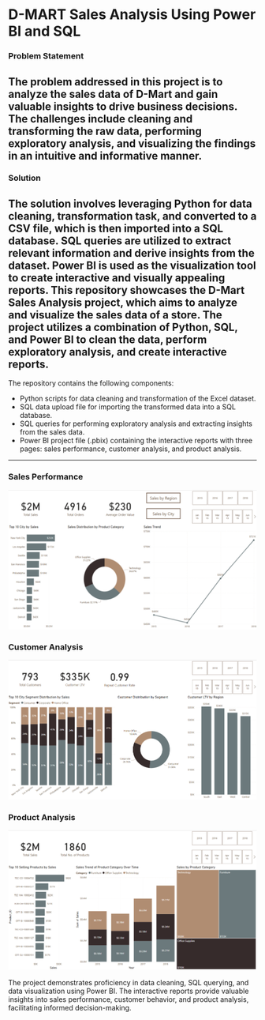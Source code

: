 # D-MART Sales Analysis Using Power BI and SQL


### Problem Statement

The problem addressed in this project is to analyze the sales data of D-Mart and gain valuable insights to drive business decisions. The challenges include cleaning and transforming the raw data, performing exploratory analysis, and visualizing the findings in an intuitive and informative manner.
------------
### Solution

The solution involves leveraging Python for data cleaning, transformation task, and converted to a CSV file, which is then imported into a SQL database. SQL queries are utilized to extract relevant information and derive insights from the dataset. Power BI is used as the visualization tool to create interactive and visually appealing reports.
This repository showcases the D-Mart Sales Analysis project, which aims to analyze and visualize the sales data of a store. The project utilizes a combination of Python, SQL, and Power BI to clean the data, perform exploratory analysis, and create interactive reports.
------------
The repository contains the following components:

  *  Python scripts for data cleaning and transformation of the Excel dataset.
  * SQL data upload file for importing the transformed data into a SQL database.
  * SQL queries for performing exploratory analysis and extracting insights from the sales data.
  *  Power BI project file (.pbix) containing the interactive reports with three pages: sales performance, customer analysis, and product analysis.
----------------

### Sales Performance
<p align="center">
  <img src="Sales_Perfomance.png" alt="PowerBi Dashboard">
</p>


### Customer Analysis
<p align="center">
  <img src="Customer_Analysis.png" alt="PowerBi Dashboard">
</p>

### Product Analysis
<p align="center">
  <img src="Product_Analysis.png" alt="PowerBi Dashboard">
</p>



The project demonstrates proficiency in data cleaning, SQL querying, and data visualization using Power BI. The interactive reports provide valuable insights into sales performance, customer behavior, and product analysis, facilitating informed decision-making.

